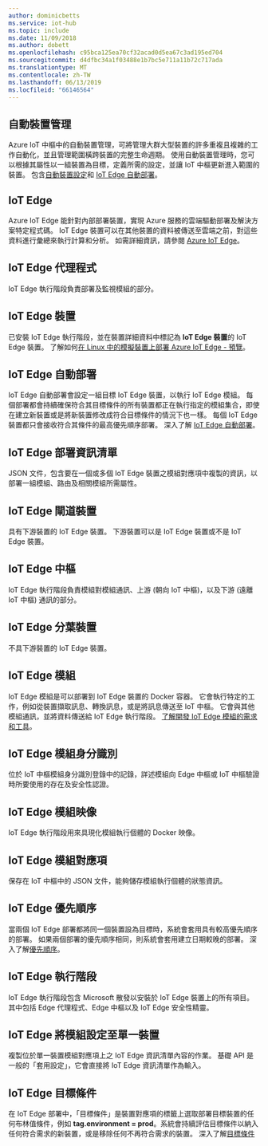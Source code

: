 ```yaml
---
author: dominicbetts
ms.service: iot-hub
ms.topic: include
ms.date: 11/09/2018
ms.author: dobett
ms.openlocfilehash: c95bca125ea70cf32acad0d5ea67c3ad195ed704
ms.sourcegitcommit: d4dfbc34a1f03488e1b7bc5e711a11b72c717ada
ms.translationtype: MT
ms.contentlocale: zh-TW
ms.lasthandoff: 06/13/2019
ms.locfileid: "66146564"
---
```

## <a name="automatic-device-management"></a>自動裝置管理
Azure IoT 中樞中的自動裝置管理，可將管理大群大型裝置的許多重複且複雜的工作自動化，並且管理範圍橫跨裝置的完整生命週期。 使用自動裝置管理時，您可以根據其屬性以一組裝置為目標，定義所需的設定，並讓 IoT 中樞更新進入範圍的裝置。  包含[自動裝置設定](../articles/iot-hub/iot-hub-auto-device-config.md)和 [IoT Edge 自動部署](../articles/iot-edge/how-to-deploy-monitor.md)。

## <a name="iot-edge"></a>IoT Edge
Azure IoT Edge 能針對內部部署裝置，實現 Azure 服務的雲端驅動部署及解決方案特定程式碼。 IoT Edge 裝置可以在其他裝置的資料被傳送至雲端之前，對這些資料進行彙總來執行計算和分析。 如需詳細資訊，請參閱 [Azure IoT Edge](https://docs.microsoft.com/azure/iot-edge/)。

## <a name="iot-edge-agent"></a>IoT Edge 代理程式
IoT Edge 執行階段負責部署及監視模組的部分。

## <a name="iot-edge-device"></a>IoT Edge 裝置
已安裝 IoT Edge 執行階段，並在裝置詳細資料中標記為 **IoT Edge 裝置**的 IoT Edge 裝置。 了解如何[在 Linux 中的模擬裝置上部署 Azure IoT Edge - 預覽](https://docs.microsoft.com/azure/iot-edge/tutorial-simulate-device-linux)。

## <a name="iot-edge-automatic-deployment"></a>IoT Edge 自動部署
IoT Edge 自動部署會設定一組目標 IoT Edge 裝置，以執行 IoT Edge 模組。 每個部署都會持續確保符合其目標條件的所有裝置都正在執行指定的模組集合，即使在建立新裝置或是將新裝置修改成符合目標條件的情況下也一樣。 每個 IoT Edge 裝置都只會接收符合其條件的最高優先順序部署。 深入了解 [IoT Edge 自動部署](https://docs.microsoft.com/azure/iot-edge/module-deployment-monitoring)。

## <a name="iot-edge-deployment-manifest"></a>IoT Edge 部署資訊清單
JSON 文件，包含要在一個或多個 IoT Edge 裝置之模組對應項中複製的資訊，以部署一組模組、路由及相關模組所需屬性。

## <a name="iot-edge-gateway-device"></a>IoT Edge 閘道裝置
具有下游裝置的 IoT Edge 裝置。 下游裝置可以是 IoT Edge 裝置或不是 IoT Edge 裝置。

## <a name="iot-edge-hub"></a>IoT Edge 中樞
IoT Edge 執行階段負責模組對模組通訊、上游 (朝向 IoT 中樞)，以及下游 (遠離 IoT 中樞) 通訊的部分。 

## <a name="iot-edge-leaf-device"></a>IoT Edge 分葉裝置
不具下游裝置的 IoT Edge 裝置。 

## <a name="iot-edge-module"></a>IoT Edge 模組
IoT Edge 模組是可以部署到 IoT Edge 裝置的 Docker 容器。 它會執行特定的工作，例如從裝置擷取訊息、轉換訊息，或是將訊息傳送至 IoT 中樞。 它會與其他模組通訊，並將資料傳送給 IoT Edge 執行階段。 [了解開發 IoT Edge 模組的需求和工具](https://docs.microsoft.com/azure/iot-edge/module-development)。

## <a name="iot-edge-module-identity"></a>IoT Edge 模組身分識別
位於 IoT 中樞模組身分識別登錄中的記錄，詳述模組向 Edge 中樞或 IoT 中樞驗證時所要使用的存在及安全性認證。

## <a name="iot-edge-module-image"></a>IoT Edge 模組映像
IoT Edge 執行階段用來具現化模組執行個體的 Docker 映像。

## <a name="iot-edge-module-twin"></a>IoT Edge 模組對應項
保存在 IoT 中樞中的 JSON 文件，能夠儲存模組執行個體的狀態資訊。

## <a name="iot-edge-priority"></a>IoT Edge 優先順序
當兩個 IoT Edge 部署都將同一個裝置設為目標時，系統會套用具有較高優先順序的部署。 如果兩個部署的優先順序相同，則系統會套用建立日期較晚的部署。 深入了解[優先順序](https://docs.microsoft.com/azure/iot-edge/module-deployment-monitoring#priority)。

## <a name="iot-edge-runtime"></a>IoT Edge 執行階段
IoT Edge 執行階段包含 Microsoft 散發以安裝於 IoT Edge 裝置上的所有項目。 其中包括 Edge 代理程式、Edge 中樞以及 IoT Edge 安全性精靈。

## <a name="iot-edge-set-modules-to-a-single-device"></a>IoT Edge 將模組設定至單一裝置
複製位於單一裝置模組對應項上之 IoT Edge 資訊清單內容的作業。 基礎 API 是一般的「套用設定」，它會直接將 IoT Edge 資訊清單作為輸入。

## <a name="iot-edge-target-condition"></a>IoT Edge 目標條件
在 IoT Edge 部署中，「目標條件」是裝置對應項的標籤上選取部署目標裝置的任何布林值條件，例如 **tag.environment = prod**。系統會持續評估目標條件以納入任何符合需求的新裝置，或是移除任何不再符合需求的裝置。 深入了解[目標條件](https://docs.microsoft.com/azure/iot-edge/module-deployment-monitoring#target-condition)